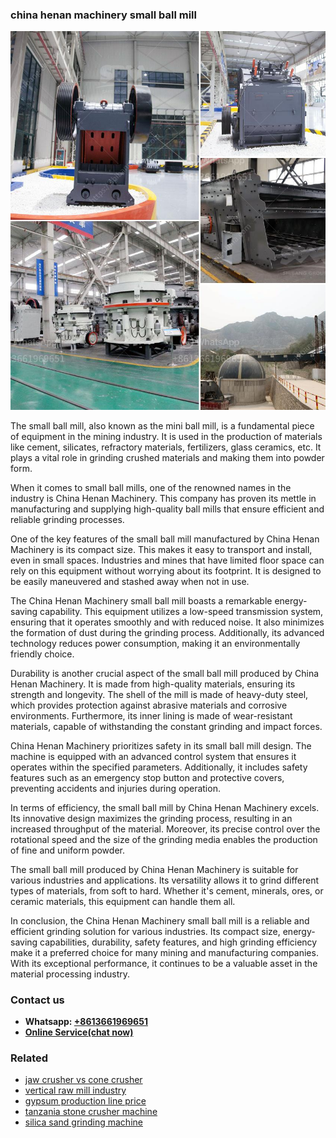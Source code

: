 <h3>china henan machinery small ball mill</h3><img src='1708497344.jpg' alt=''><p>The small ball mill, also known as the mini ball mill, is a fundamental piece of equipment in the mining industry. It is used in the production of materials like cement, silicates, refractory materials, fertilizers, glass ceramics, etc. It plays a vital role in grinding crushed materials and making them into powder form.</p><p>When it comes to small ball mills, one of the renowned names in the industry is China Henan Machinery. This company has proven its mettle in manufacturing and supplying high-quality ball mills that ensure efficient and reliable grinding processes.</p><p>One of the key features of the small ball mill manufactured by China Henan Machinery is its compact size. This makes it easy to transport and install, even in small spaces. Industries and mines that have limited floor space can rely on this equipment without worrying about its footprint. It is designed to be easily maneuvered and stashed away when not in use.</p><p>The China Henan Machinery small ball mill boasts a remarkable energy-saving capability. This equipment utilizes a low-speed transmission system, ensuring that it operates smoothly and with reduced noise. It also minimizes the formation of dust during the grinding process. Additionally, its advanced technology reduces power consumption, making it an environmentally friendly choice.</p><p>Durability is another crucial aspect of the small ball mill produced by China Henan Machinery. It is made from high-quality materials, ensuring its strength and longevity. The shell of the mill is made of heavy-duty steel, which provides protection against abrasive materials and corrosive environments. Furthermore, its inner lining is made of wear-resistant materials, capable of withstanding the constant grinding and impact forces.</p><p>China Henan Machinery prioritizes safety in its small ball mill design. The machine is equipped with an advanced control system that ensures it operates within the specified parameters. Additionally, it includes safety features such as an emergency stop button and protective covers, preventing accidents and injuries during operation.</p><p>In terms of efficiency, the small ball mill by China Henan Machinery excels. Its innovative design maximizes the grinding process, resulting in an increased throughput of the material. Moreover, its precise control over the rotational speed and the size of the grinding media enables the production of fine and uniform powder.</p><p>The small ball mill produced by China Henan Machinery is suitable for various industries and applications. Its versatility allows it to grind different types of materials, from soft to hard. Whether it's cement, minerals, ores, or ceramic materials, this equipment can handle them all.</p><p>In conclusion, the China Henan Machinery small ball mill is a reliable and efficient grinding solution for various industries. Its compact size, energy-saving capabilities, durability, safety features, and high grinding efficiency make it a preferred choice for many mining and manufacturing companies. With its exceptional performance, it continues to be a valuable asset in the material processing industry.</p><h3>Contact us</h3><ul><li><strong>Whatsapp:&nbsp;<a href="https://wa.me/8613661969651">+8613661969651</a></strong></li><li><a href="https://swt.shibang-china.com/?git&amp;zhl&amp;china henan machinery small ball mill"><strong>Online Service(chat now)</strong></a></li></ul><h3>Related</h3><ul><li><a href='jaw crusher vs cone crusher.md'>jaw crusher vs cone crusher</a></li><li><a href='vertical raw mill industry.md'>vertical raw mill industry</a></li><li><a href='gypsum production line price.md'>gypsum production line price</a></li><li><a href='tanzania stone crusher machine.md'>tanzania stone crusher machine</a></li><li><a href='silica sand grinding machine.md'>silica sand grinding machine</a></li></ul>